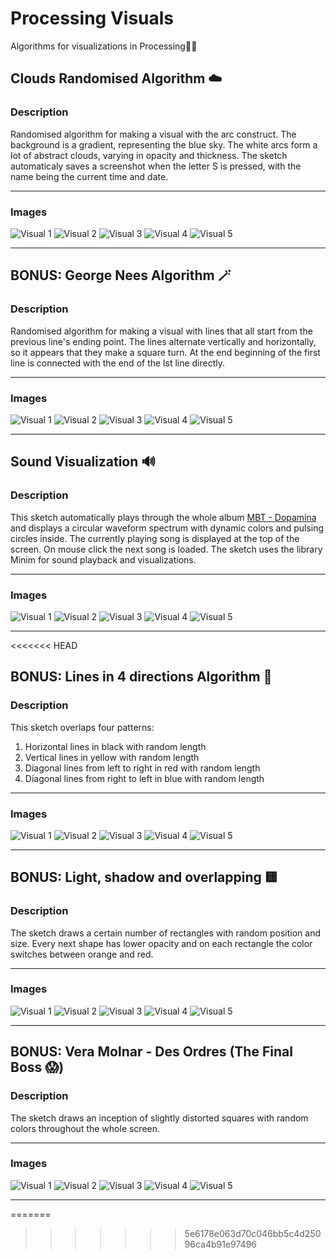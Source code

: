 # Processing Visuals

Algorithms for visualizations in Processing🧑‍🎨


## Clouds Randomised Algorithm ☁️

### Description

Randomised algorithm for making a visual with the arc construct. The background is a gradient, representing the blue sky. The white arcs form a lot of abstract clouds, varying in opacity and thickness. The sketch automaticaly saves a screenshot when the letter S is pressed, with the name being the current time and date.

___

### Images

![Visual 1](./sketches/randomised_algo/25_04_29_17_41_49.png "Visual 1")
![Visual 2](./sketches/randomised_algo/25_04_29_17_42_01.png "Visual 2")
![Visual 3](./sketches/randomised_algo/25_04_29_17_42_15.png "Visual 3")
![Visual 4](./sketches/randomised_algo/25_04_29_17_42_34.png "Visual 4")
![Visual 5](./sketches/randomised_algo/25_04_29_17_43_13.png "Visual 5")

___

## BONUS: George Nees Algorithm 🪄

### Description

Randomised algorithm for making a visual with lines that all start from the previous line's ending point. The lines alternate vertically and horizontally, so it appears that they make a square turn. At the end beginning of the first line is connected with the end of the lst line directly.

___

### Images

![Visual 1](./sketches/interesting_drawing/25_05_09_16_41_18.png "Visual 1")
![Visual 2](./sketches/interesting_drawing/25_05_09_16_41_45.png "Visual 2")
![Visual 3](./sketches/interesting_drawing/25_05_09_16_41_51.png "Visual 3")
![Visual 4](./sketches/interesting_drawing/25_05_09_16_42_16.png "Visual 4")
![Visual 5](./sketches/interesting_drawing/25_05_09_16_42_26.png "Visual 5")

___

## Sound Visualization 🔊

### Description

This sketch automatically plays through the whole album [MBT - Dopamina](https://music.youtube.com/playlist?list=OLAK5uy_kup6ajGtwlFozY27n9nh-G4WniKD9ecyw) and displays a circular waveform spectrum with dynamic colors and pulsing circles inside. The currently playing song is displayed at the top of the screen. On mouse click the next song is loaded. The sketch uses the library Minim for sound playback and visualizations.

___

### Images

![Visual 1](./sketches/sound_visualizer/25_05_17_11_19_45.png "Visual 1")
![Visual 2](./sketches/sound_visualizer/25_05_17_11_20_08.png "Visual 2")
![Visual 3](./sketches/sound_visualizer/25_05_17_11_21_01.png "Visual 3")
![Visual 4](./sketches/sound_visualizer/25_05_17_11_21_38.png "Visual 4")
![Visual 5](./sketches/sound_visualizer/25_05_17_11_22_26.png "Visual 5")

___
<<<<<<< HEAD

## BONUS: Lines in 4 directions Algorithm 📏

### Description

This sketch overlaps four patterns: 
1. Horizontal lines in black with random length
2. Vertical lines in yellow with random length
3. Diagonal lines from left to right in red with random length
4. Diagonal lines from right to left in blue with random length

___

### Images

![Visual 1](./sketches/lines_algorithm/25_05_23_18_51_55.png "Visual 1")
![Visual 2](./sketches/lines_algorithm/25_05_23_18_51_58.png "Visual 2")
![Visual 3](./sketches/lines_algorithm/25_05_23_18_52_02.png "Visual 3")
![Visual 4](./sketches/lines_algorithm/25_05_23_18_52_05.png "Visual 4")
![Visual 5](./sketches/lines_algorithm/25_05_23_18_52_08.png "Visual 5")

___

## BONUS: Light, shadow and overlapping 🟨

### Description

The sketch draws a certain number of rectangles with random position and size. Every next shape has lower opacity and on each rectangle the color switches between orange and red.

___

### Images

![Visual 1](./sketches/rectangles_algo/25_05_23_18_01_11.png "Visual 1")
![Visual 2](./sketches/rectangles_algo/25_05_23_18_01_37.png "Visual 2")
![Visual 3](./sketches/rectangles_algo/25_05_23_18_01_41.png "Visual 3")
![Visual 4](./sketches/rectangles_algo/25_05_23_18_01_48.png "Visual 4")
![Visual 5](./sketches/rectangles_algo/25_05_23_18_01_51.png "Visual 5")

___

## BONUS: Vera Molnar - Des Ordres (The Final Boss 😱)

### Description

The sketch draws an inception of slightly distorted squares with random colors throughout the whole screen. 

___

### Images

![Visual 1](./sketches/inception_squares/25_05_23_20_36_02.png "Visual 1")
![Visual 2](./sketches/inception_squares/25_05_23_20_36_05.png "Visual 2")
![Visual 3](./sketches/inception_squares/25_05_23_20_36_09.png "Visual 3")
![Visual 4](./sketches/inception_squares/25_05_23_20_36_12.png "Visual 4")
![Visual 5](./sketches/inception_squares/25_05_23_20_36_15.png "Visual 5")

___
=======
>>>>>>> 5e6178e063d70c046bb5c4d25096ca4b91e97496
